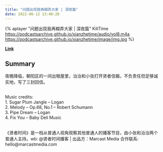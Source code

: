 ```yaml
---
title: "问题出现我再糊弄大家 | 深夜篇"
date: 2022-06-12 13:40:28
---
```


{% aplayer "问题出现我再糊弄大家 | 深夜篇" KillTime  https://podcastsarchive.github.io/xianzhetime/audio/vol8.m4a https://podcastsarchive.github.io/xianzhetime/image/img.jpg %}

**[Link](https://www.xiaoyuzhoufm.com/episode/5f9d58a383c34e85dd8bce2f)**

## Summary
<p >夜晚降临，朝阳区的一间出租屋里，治治和小张打开贤者信箱，不负责任但足够诚实地，写了三封回信。</p><p ><br />Music credits:<br />1. Sugar Plum Jangle – Logan<br />2. Melody – Op.68, No.1 – Robert Schumann<br />3. Pipe Dream – Logan<br />4. Fix You – Baby Deli Music<br />&nbsp;</p><p >《贤者时间》是一档从普通人视角观察其他普通人的播客节目，由小张和治治两个普通人主持。wb: @贤者时间播客 | 出品方：Marcast Media 合作联系: hello@marcastmedia.com<br /></p><span><br /></span><br />
    